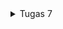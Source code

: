<details>
<summary>Tugas 7</summary>

### Apa perbedaan utama antara stateless dan stateful widget dalam konteks pengembangan aplikasi Flutter?
Stateless Widget:
- Stateless widget adalah tipe widget di Flutter yang tidak dapat mengubah keadaan atau data internalnya setelah dibuat. Artinya, ketika membuat sebuah stateless widget, properti-properti dan tampilan widget tersebut tidak akan berubah sepanjang life-cycle widget tersebut.
- Stateless widget cocok digunakan untuk bagian dari antarmuka pengguna yang statis atau tidak perlu berubah selama aplikasi berjalan. Misalnya, kita dapat menggunakan stateless widget untuk menampilkan teks statis, ikon, atau elemen tampilan yang tidak perlu diperbarui.

### Sebutkan seluruh widget yang kamu gunakan untuk menyelesaikan tugas ini dan jelaskan fungsinya masing-masing.

1. MaterialApp: Widget yang digunakan untuk menginisialisasi aplikasi Flutter dengan konfigurasi dasar, seperti tema dan judul aplikasi.
2. Scaffold: Widget yang menyediakan struktur kerangka aplikasi, termasuk AppBar dan body.
3. AppBar: Widget yang digunakan untuk menampilkan bilah atas (app bar) yang biasanya berisi judul aplikasi.
4. Text: Widget yang digunakan untuk menampilkan teks.
5. GridView.count: Widget yang digunakan untuk membuat tata letak berbasis grid dengan jumlah baris dan kolom yang tetap.
6. Container: Widget yang digunakan untuk mengelompokkan elemen-elemen lain dan mengatur properti seperti padding dan warna latar belakang.
7. Icon: Widget yang digunakan untuk menampilkan ikon.
8. InkWell: Widget yang membuat area responsif terhadap sentuhan (tappable) dan digunakan di sekitar konten yang ingin merespons sentuhan pengguna.
9. Padding: Widget yang digunakan untuk menambahkan padding (ruang putih) ke elemen-elemen lainnya.
10. Column: Widget yang digunakan untuk mengatur elemen-elemen secara vertikal dalam kolom.
11. SnackBar: Widget yang digunakan untuk menampilkan pesan singkat (biasanya sebagai umpan balik) di bagian bawah layar.

### Jelaskan bagaimana cara kamu mengimplementasikan checklist di atas secara step-by-step (bukan hanya sekadar mengikuti tutorial)
1. Inisiasi flutter project baru dengan cara `flutter create kepomon_mobile`
2. Pisahkan class MyHomepage yg ada di main.dart ke file terpisah menu.dart
3. Ubah menjadi Stateless.
4. Tambahkan kelas Item untuk Object detail masing-masing tombol.
5. Tambahkan kelas ItemCard untuk menampilkan masing-masing tombol.
6. Render Tombol dengan cara looping Item.
7. git init, git add, git commit, git push

</details>
